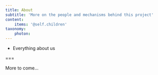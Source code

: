 ```yaml
---
title: About
subtitle: 'More on the people and mechanisms behind this project'
content:
    items: '@self.children'
taxonomy:
    photon: 
---
```


- Everything about us

===

More to come...
